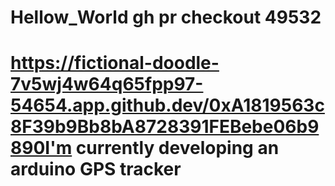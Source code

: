 # Hellow_World gh pr checkout 49532
# https://fictional-doodle-7v5wj4w64q65fpp97-54654.app.github.dev/0xA1819563c8F39b9Bb8bA8728391FEBebe06b9890I'm currently developing an arduino GPS tracker
